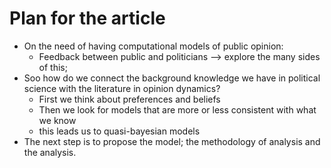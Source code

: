 # Plan for the article


* On the need of having computational models of public opinion:
  * Feedback between public and politicians --> explore the many sides of this;
* Soo how do we connect the background knowledge we have in political science with the literature in opinion dynamics?
  * First we think about preferences and beliefs
  * Then we look for models that are more or less consistent with what we know
  * this leads us to quasi-bayesian models
* The next step is to propose the model; the methodology of analysis and the analysis.
